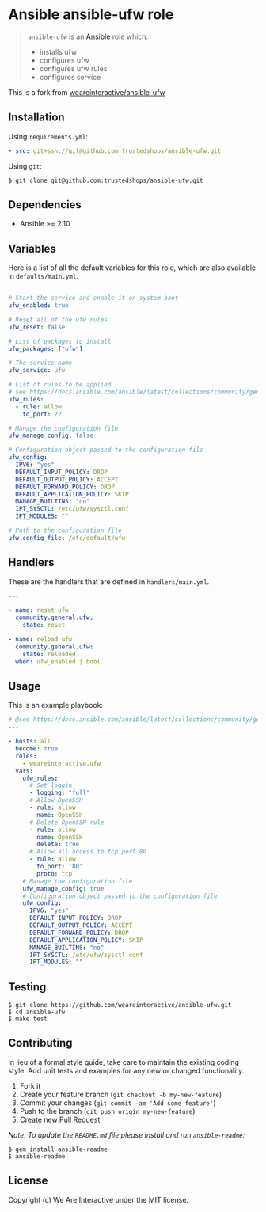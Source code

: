 # Ansible ansible-ufw role

> `ansible-ufw` is an [Ansible](http://www.ansible.com) role which:
>
> * installs ufw
> * configures ufw
> * configures ufw rules
> * configures service

This is a fork from [weareinteractive/ansible-ufw](https://github.com/weareinteractive/ansible-ufw)

## Installation

Using `requirements.yml`:

```yaml
- src: git+ssh://git@github.com:trustedshops/ansible-ufw.git
```

Using `git`:

```shell
$ git clone git@github.com:trustedshops/ansible-ufw.git
```

## Dependencies

* Ansible >= 2.10

## Variables

Here is a list of all the default variables for this role, which are also available in `defaults/main.yml`.

```yaml
---
# Start the service and enable it on system boot
ufw_enabled: true

# Reset all of the ufw rules
ufw_reset: false

# List of packages to install
ufw_packages: ["ufw"]

# The service name
ufw_service: ufw

# List of rules to be applied
# see https://docs.ansible.com/ansible/latest/collections/community/general/ufw_module.html for documentation
ufw_rules:
  - rule: allow
    to_port: 22

# Manage the configuration file
ufw_manage_config: false

# Configuration object passed to the configuration file
ufw_config:
  IPV6: "yes"
  DEFAULT_INPUT_POLICY: DROP
  DEFAULT_OUTPUT_POLICY: ACCEPT
  DEFAULT_FORWARD_POLICY: DROP
  DEFAULT_APPLICATION_POLICY: SKIP
  MANAGE_BUILTINS: "no"
  IPT_SYSCTL: /etc/ufw/sysctl.conf
  IPT_MODULES: ""

# Path to the configuration file
ufw_config_file: /etc/default/ufw

```

## Handlers

These are the handlers that are defined in `handlers/main.yml`.

```yaml
---

- name: reset ufw
  community.general.ufw:
    state: reset

- name: reload ufw
  community.general.ufw:
    state: reloaded
  when: ufw_enabled | bool

```


## Usage

This is an example playbook:

```yaml
# @see https://docs.ansible.com/ansible/latest/collections/community/general/ufw_module.html#examples
---

- hosts: all
  become: true
  roles:
    - weareinteractive.ufw
  vars:
    ufw_rules:
      # Set loggin
      - logging: "full"
      # Allow OpenSSH
      - rule: allow
        name: OpenSSH
      # Delete OpenSSH rule
      - rule: allow
        name: OpenSSH
        delete: true
      # Allow all access to tcp port 80
      - rule: allow
        to_port: '80'
        proto: tcp
    # Manage the configuration file
    ufw_manage_config: true
    # Configuration object passed to the configuration file
    ufw_config:
      IPV6: "yes"
      DEFAULT_INPUT_POLICY: DROP
      DEFAULT_OUTPUT_POLICY: ACCEPT
      DEFAULT_FORWARD_POLICY: DROP
      DEFAULT_APPLICATION_POLICY: SKIP
      MANAGE_BUILTINS: "no"
      IPT_SYSCTL: /etc/ufw/sysctl.conf
      IPT_MODULES: ""

```


## Testing

```shell
$ git clone https://github.com/weareinteractive/ansible-ufw.git
$ cd ansible-ufw
$ make test
```

## Contributing
In lieu of a formal style guide, take care to maintain the existing coding style. Add unit tests and examples for any new or changed functionality.

1. Fork it
2. Create your feature branch (`git checkout -b my-new-feature`)
3. Commit your changes (`git commit -am 'Add some feature'`)
4. Push to the branch (`git push origin my-new-feature`)
5. Create new Pull Request

*Note: To update the `README.md` file please install and run `ansible-readme`:*

```shell
$ gem install ansible-readme
$ ansible-readme
```

## License
Copyright (c) We Are Interactive under the MIT license.
